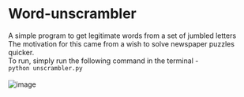# Word-unscrambler
 A simple program to get legitimate words from a set of jumbled letters
<br>
The motivation for this came from a wish to solve newspaper puzzles quicker. <br>
To run, simply run the following command in the terminal - <br>
```python unscrambler.py```
<br><br>
![image](/screenshot.png "Screenshot of the program")
